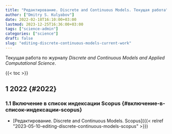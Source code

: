 ```yaml
---
title: "Редактирование. Discrete and Continuous Models. Текущая работа"
author: ["Dmitry S. Kulyabov"]
date: 2022-02-18T16:10:00+03:00
lastmod: 2023-12-25T16:36:00+03:00
tags: ["science-admin"]
categories: ["science"]
draft: false
slug: "editing-discrete-continuous-models-current-work"
---
```


Текущая работа по журналу _Discrete and Continuous Models and Applied Computational Science_.

<!--more-->

{{< toc >}}


## <span class="section-num">1</span> 2022 {#2022}


### <span class="section-num">1.1</span> Включение в список индексации Scopus {#включение-в-список-индексации-scopus}

-   [Редактирование. Discrete and Continuous Models. Scopus]({{< relref "2023-05-10-editing-discrete-continuous-models-scopus" >}})
